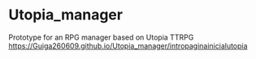 # Utopia_manager
Prototype for an RPG manager based on Utopia TTRPG
https://Guiga260609.github.io/Utopia_manager/intropaginainicialutopia
